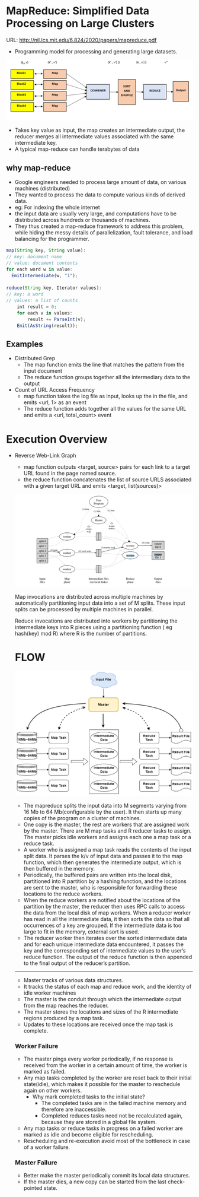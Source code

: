 # MapReduce: Simplified Data Processing on Large Clusters

URL: http://nil.lcs.mit.edu/6.824/2020/papers/mapreduce.pdf

- Programming model for processing and generating large datasets.

![Untitled](MapReduce%20Simplified%20Data%20Processing%20on%20Large%20Clus%20c65edf4dd22c4d0d8fb5ccf599a0ee45/Untitled.png)

- Takes key value as input, the map creates an intermediate output, the reducer merges all intermediate values associated with the same intermediate key.
- A typical map-reduce can handle terabytes of data

## why map-reduce

- Google engineers needed to process large amount of data, on various machines (distributed)
- They wanted to process the data to compute various kinds of derived data.
- eg: For indexing the whole internet
- the input data are usually very large, and computations have to be distributed across hundreds or thousands of machines.
- They thus created a map-reduce framework to address this problem, while hiding the messy details of parallelization, fault tolerance, and load balancing for the programmer.

```jsx
map(String key, String value):
// key: document name
// value: document contents
for each word w in value:
  EmitIntermediate(w, "1");
  
reduce(String key, Iterator values):
// key: a word
// values: a list of counts
	int result = 0;
	for each v in values:
		result += ParseInt(v);
	Emit(AsString(result));
```

## Examples

- Distributed Grep
    - The map function emits the line that matches the pattern from the input document
    - The reduce function groups together all the intermediary data to the output
- Count of URL Access Frequency
    - map function takes the log file as input, looks up the <url> in the file, and emits <url, 1> as an event
    - The reduce function adds together all the values for the same URL and emits a <url, total_count> event

# Execution Overview

- Reverse Web-Link Graph
    - map function outputs <target, source> pairs for each link to a target URL found in the page named source.
    - the reduce function concatenates the list of source URLS associated with a given target URL and emits <target, list(sources)>
    
    ![Untitled](MapReduce%20Simplified%20Data%20Processing%20on%20Large%20Clus%20c65edf4dd22c4d0d8fb5ccf599a0ee45/Untitled%201.png)
    
    Map invocations are distributed across multiple machines by automatically partitioning input data into a set of M splits. These input splits can be processed by multiple machines in parallel. 
    
    Reduce invocations are distributed into workers by partitioning the intermediate keys into R pieces using a partitioning function ( eg hash(key) mod R) where R is the number of partitions.
    
       
    
    # FLOW
    
    ![Untitled](MapReduce%20Simplified%20Data%20Processing%20on%20Large%20Clus%20c65edf4dd22c4d0d8fb5ccf599a0ee45/Untitled%202.png)
    
    - The mapreduce splits the input data into M segments varying from 16 Mb to 64 Mb(configurable by the user). It then starts up many copies of the program on a cluster of machines.
    - One copy is the master, the rest are workers that are assigned work by the master. There are M map tasks and R reducer tasks to assign. The master picks idle workers and assigns each one a map task or a reduce task.
    - A worker who is assigned a map task reads the contents of the input split data. It parses the k/v of input data and passes it to the map function, which then generates the intermediate output, which is then buffered in the memory.
    - Periodically, the buffered pairs are written into the local disk, partitioned into R partition by a hashing function, and the locations are sent to the master, who is responsible for forwarding these locations to the reduce workers.
    - When the reduce workers are notified about the locations of the partition by the master, the reducer then uses RPC calls to access the data from the local disk of map workers. When a reducer worker has read in all the intermediate data, it then sorts the data so that all occurrences of a key are grouped. If the intermediate data is too large to fit in the memory, external sort is used.
    - The reducer worker then iterates over the sorted intermediate data and for each unique intermediate data encountered, it passes the key and the corresponding set of intermediate values to the user’s reduce function. The output of the reduce function is then appended to the final output of the reducer’s partition.
    
    ---
    
    - Master tracks of various data structures.
    - It tracks the status of each map and reduce work, and the identity of idle worker machines
    - The master is the conduit through which the intermediate output from the map reaches the reducer.
    - The master stores the locations and sizes of the R intermediate regions produced by a map task.
    - Updates to these locations are received once the map task is complete.
    
    ### Worker Failure
    
    - The master pings every worker periodically, if no response is received from the worker in a certain amount of time, the worker is marked as failed.
    - Any map tasks completed by the worker are reset back to their initial state(idle), which makes it possible for the master to reschedule again on other workers.
        - Why mark completed tasks to the initial state?
            - The completed tasks are in the failed machine memory and therefore are inaccessible.
            - Completed reduces tasks need not be recalculated again, because they are stored in a global file system.
    - Any map tasks or reduce tasks in progress on a failed worker are marked as idle and become eligible for rescheduling.
    - Rescheduling and re-execution avoid most of the bottleneck in case of a worker failure.
    
    ### Master Failure
    
    - Better make the master periodically commit its local data structures.
    - If the master dies, a new copy can be started from the last check-pointed state.